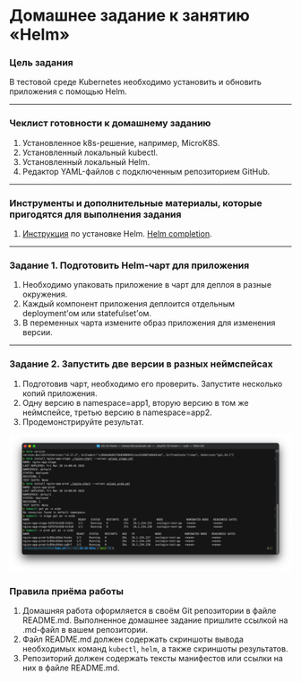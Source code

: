 # Домашнее задание к занятию «Helm»

### Цель задания

В тестовой среде Kubernetes необходимо установить и обновить приложения с помощью Helm.

------

### Чеклист готовности к домашнему заданию

1. Установленное k8s-решение, например, MicroK8S.
2. Установленный локальный kubectl.
3. Установленный локальный Helm.
4. Редактор YAML-файлов с подключенным репозиторием GitHub.

------

### Инструменты и дополнительные материалы, которые пригодятся для выполнения задания

1. [Инструкция](https://helm.sh/docs/intro/install/) по установке Helm. [Helm completion](https://helm.sh/docs/helm/helm_completion/).

------

### Задание 1. Подготовить Helm-чарт для приложения

1. Необходимо упаковать приложение в чарт для деплоя в разные окружения. 
2. Каждый компонент приложения деплоится отдельным deployment’ом или statefulset’ом.
3. В переменных чарта измените образ приложения для изменения версии.

------
### Задание 2. Запустить две версии в разных неймспейсах

1. Подготовив чарт, необходимо его проверить. Запуститe несколько копий приложения.
2. Одну версию в namespace=app1, вторую версию в том же неймспейсе, третью версию в namespace=app2.
3. Продемонстрируйте результат.

![screenshot](../screenshots/k8s-helm-chart.png)

### Правила приёма работы

1. Домашняя работа оформляется в своём Git репозитории в файле README.md. Выполненное домашнее задание пришлите ссылкой на .md-файл в вашем репозитории.
2. Файл README.md должен содержать скриншоты вывода необходимых команд `kubectl`, `helm`, а также скриншоты результатов.
3. Репозиторий должен содержать тексты манифестов или ссылки на них в файле README.md.
